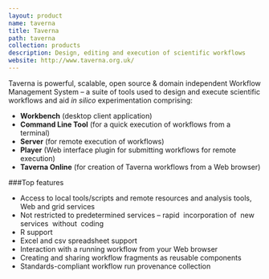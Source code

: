```yaml
---
layout: product
name: taverna
title: Taverna
path: taverna
collection: products
description: Design, editing and execution of scientific workflows
website: http://www.taverna.org.uk/
---
```


Taverna is  powerful, scalable, open source & domain independent Workflow Management System – a suite of tools used to
design and execute scientific workflows and aid *in silico* experimentation comprising:

 *  **Workbench** (desktop client application)
 *  **Command Line Tool** (for a quick execution of workflows from a terminal)
 *  **Server** (for remote execution of workflows)
 *  **Player** (Web interface plugin for submitting workflows for remote execution)
 *  **Taverna Online** (for creation of Taverna workflows from a Web browser)

###Top features

 * Access to local tools/scripts and remote resources and analysis tools, Web and grid services
 * Not restricted to predetermined services – rapid  incorporation of  new  services  without  coding
 * R support
 * Excel and csv spreadsheet support
 * Interaction with a running workflow from your Web browser
 * Creating and sharing workflow fragments as reusable components
 * Standards-compliant workflow run provenance collection
